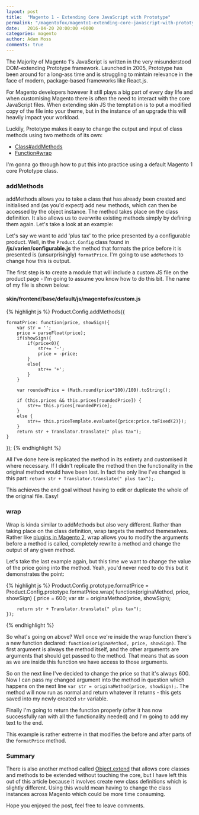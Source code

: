 ```yaml
---
layout: post
title:  "Magento 1 - Extending Core JavaScript with Prototype"
permalink: "/magentofox/magento1-extending-core-javascript-with-prototype/"
date:   2016-04-20 20:00:00 +0000
categories: magento
author: Adam Moss
comments: true
---
```


The Majority of Magento 1's JavaScript is written in the very misunderstood DOM-extending Prototype framework. Launched in 2005, Prototype has been around for a long-ass time and is struggling to mintain relevance in the face of modern, package-based frameworks like React.js.

For Magento developers however it still plays a big part of every day life and when customising Magento there is often the need to interact with the core JavaScript files. When extending skin JS the temptation is to put a modified copy of the file into your theme, but in the instance of an upgrade this will heavily impact your workload.

Luckily, Prototype makes it easy to change the output and input of class methods using two methods of its own:

- [Class#addMethods](http://api.prototypejs.org/language/Class/prototype/addMethods/)
- [Function#wrap](http://prototypejs.org/doc/latest/language/Function/prototype/wrap/)

I'm gonna go through how to put this into practice using a default Magento 1 core Prototype class.

### addMethods

addMethods allows you to take a class that has already been created and initialised and (as you'd expect) add new methods, which can then be accessed by the object instance. The method takes place on the class definition. It also allows us to overwrite existing methods simply by defining them again. Let's take a look at an example:

Let's say we want to add 'plus tax' to the price presented by a configurable product. Well, in the `Product.Config` class found in **/js/varien/configurable.js** the method that formats the price before it is presented is (unsurprisingly) `formatPrice`. I'm going to use `addMethods` to change how this is output.

The first step is to create a module that will include a custom JS file on the product page - I'm going to assume you know how to do this bit. The name of my file is shown below:

#### skin/frontend/base/default/js/magentofox/custom.js

{% highlight js %}
Product.Config.addMethods({

    formatPrice: function(price, showSign){
        var str = '';
        price = parseFloat(price);
        if(showSign){
            if(price<0){
                str+= '-';
                price = -price;
            }
            else{
                str+= '+';
            }
        }

        var roundedPrice = (Math.round(price*100)/100).toString();

        if (this.prices && this.prices[roundedPrice]) {
            str+= this.prices[roundedPrice];
        }
        else {
            str+= this.priceTemplate.evaluate({price:price.toFixed(2)});
        }
        return str + Translator.translate(" plus tax");
    }
});
{% endhighlight %}

All I've done here is replicated the method in its entirety and customised it where necessary. If I didn't replicate the method then the functionality in the original method would have been lost. In fact the only line I've changed is this part: `return str + Translator.translate(" plus tax");`. 

This achieves the end goal without having to edit or duplicate the whole of the original file. Easy!

### wrap

Wrap is kinda similar to addMethods but also very different. Rather than taking place on the class definition, wrap targets the method themeselves. Rather like [plugins in Magento 2](/magentofox/magento-2-basics-part-6-using-plugins/), wrap allows you to modify the arguments before a method is called, completely rewrite a method and change the output of any given method.

Let's take the last example again, but this time we want to change the value of the price going into the method. Yeah, you'd never need to do this but it demonstrates the point:

{% highlight js %}
Product.Config.prototype.formatPrice = Product.Config.prototype.formatPrice.wrap(
    function(originaMethod, price, showSign) {
        price = 600;
        var str = originaMethod(price, showSign);

        return str + Translator.translate(" plus tax");
    });
{% endhighlight %}

So what's going on above? Well once we're inside the wrap function there's a new function declared: `function(originaMethod, price, showSign)`. The first argument is always the method itself, and the other arguments are arguments that should get passed to the method. That means that as soon as we are inside this function we have access to those arguments.

So on the next line I've decided to change the price so that it's always 600. Now I can pass my changed argument into the method in question which happens on the next line `var str = originaMethod(price, showSign);`. The method will now run as normal and return whatever it returns - this gets saved into my newly created `str` variable.

Finally I'm going to return the function properly (after it has now successfully ran with all the functionality needed) and I'm going to add my text to the end.

This example is rather extreme in that modifies the before and after parts of the `formatPrice` method.

### Summary

There is also another method called [Object.extend](http://api.prototypejs.org/language/Object/extend/) that allows core classes and methods to be extended without touching the core, but I have left this out of this article because it involves create new class definitions which is slightly different. Using this would mean having to change the class instances across Magento which could be more time consuming.

Hope you enjoyed the post, feel free to leave comments.